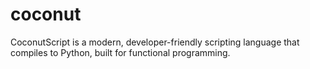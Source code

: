 coconut
=======

CoconutScript is a modern, developer-friendly scripting language that compiles to Python, built for functional programming.
